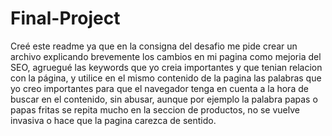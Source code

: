# Final-Project
Creé este readme ya que en la consigna del desafio me pide crear un archivo explicando brevemente los cambios en mi pagina como mejoria del SEO, agruegué las keywords que yo creia importantes y que tenian relacion con la página, y utilice en el mismo contenido de la pagina las palabras que yo creo importantes para que el navegador tenga en cuenta a la hora de buscar en el contenido, sin abusar, aunque por ejemplo la palabra papas o papas fritas se repita mucho en la seccion de productos, no se vuelve invasiva o hace que la pagina carezca de sentido.
